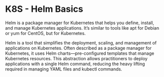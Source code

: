 # K8S - Helm Basics

Helm is a package manager for Kubernetes that helps you define, install, and manage Kubernetes applications. It’s similar to tools like apt for Debian or yum for CentOS, but for Kubernetes.

Helm is a tool that simplifies the deployment, scaling, and management of applications on Kubernetes. Often described as a package manager for Kubernetes, it uses Helm charts—pre-configured templates that manage Kubernetes resources. This abstraction allows practitioners to deploy applications with a single Helm command, reducing the heavy lifting required in managing YAML files and kubectl commands.

